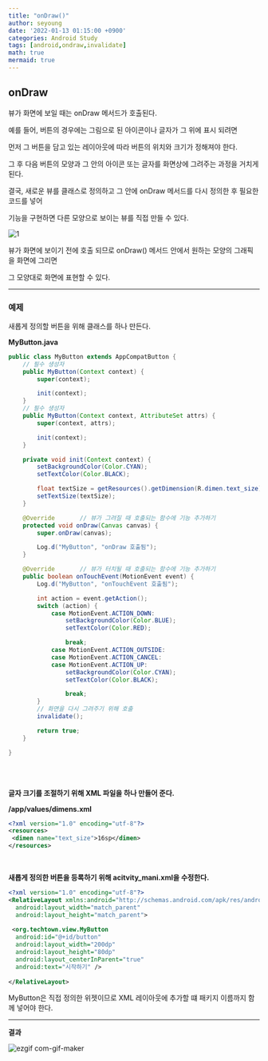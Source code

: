 ```yaml
---
title: "onDraw()"
author: seyoung
date: '2022-01-13 01:15:00 +0900'
categories: Android Study
tags: [android,ondraw,invalidate]
math: true
mermaid: true
---
```


## onDraw

뷰가 화면에 보일 때는 onDraw 메서드가 호출된다.

예를 들어, 버튼의 경우에는 그림으로 된 아이콘이나 글자가 그 위에 표시 되려면

먼저 그 버튼을 담고 있는 레이아웃에 따라 버튼의 위치와 크기가 정해져야 한다.

그 후 다음 버튼의 모양과 그 안의 아이콘 또는 글자를 화면상에 그려주는 과정을 거치게 된다.

결국, 새로운 뷰를 클래스로 정의하고 그 안에 onDraw 메서드를 다시 정의한 후 필요한 코드를 넣어

기능을 구현하면 다른 모양으로 보이는 뷰를 직접 만들 수 있다.

![1](https://user-images.githubusercontent.com/54762273/149170123-c7df2a79-3f3a-4327-bd81-236754650eac.png)

뷰가 화면에 보이기 전에 호출 되므로 onDraw() 메서드 안에서 원하는 모양의 그래픽을 화면에 그리면

그 모양대로 화면에 표현할 수 있다.

---- 

### 예제 

새롭게 정의할 버튼을 위해 클래스를 하나 만든다.

**MyButton.java**

```java
public class MyButton extends AppCompatButton {
	// 필수 생성자
    public MyButton(Context context) {
        super(context);

        init(context);
    }
	// 필수 생성자 
    public MyButton(Context context, AttributeSet attrs) {
        super(context, attrs);

        init(context);
    }

    private void init(Context context) {
        setBackgroundColor(Color.CYAN);
        setTextColor(Color.BLACK);

        float textSize = getResources().getDimension(R.dimen.text_size);
        setTextSize(textSize);
    }

    @Override		// 뷰가 그려질 때 호출되는 함수에 기능 추가하기
    protected void onDraw(Canvas canvas) {
        super.onDraw(canvas);

        Log.d("MyButton", "onDraw 호출됨");
    }

    @Override		// 뷰가 터치될 때 호출되는 함수에 기능 추가하기
    public boolean onTouchEvent(MotionEvent event) {
        Log.d("MyButton", "onTouchEvent 호출됨");

        int action = event.getAction();
        switch (action) {
            case MotionEvent.ACTION_DOWN:
                setBackgroundColor(Color.BLUE);
                setTextColor(Color.RED);

                break;
            case MotionEvent.ACTION_OUTSIDE:
            case MotionEvent.ACTION_CANCEL:
            case MotionEvent.ACTION_UP:
                setBackgroundColor(Color.CYAN);
                setTextColor(Color.BLACK);

                break;
        }
		// 화면을 다시 그려주기 위해 호출 
        invalidate();

        return true;
    }

}
```

<br><br>

**글자 크기를 조절하기 위해 XML 파일을 하나 만들어 준다.**

**/app/values/dimens.xml**

```xml
<?xml version="1.0" encoding="utf-8"?>  
<resources>  
 <dimen name="text_size">16sp</dimen>  
</resources>
```

<br>

**새롭게 정의한 버튼을 등록하기 위해 acitvity_mani.xml을 수정한다.**

```xml
<?xml version="1.0" encoding="utf-8"?>  
<RelativeLayout xmlns:android="http://schemas.android.com/apk/res/android"  
  android:layout_width="match_parent"  
  android:layout_height="match_parent">  
  
 <org.techtown.view.MyButton  
  android:id="@+id/button"  
  android:layout_width="200dp"  
  android:layout_height="80dp"  
  android:layout_centerInParent="true"  
  android:text="시작하기" />  
  
</RelativeLayout>
```

MyButton은 직접 정의한 위젯이므로 XML 레이아웃에 추가할 떄 패키지 이름까지 함께 넣어야 한다.


---
**결과**

![ezgif com-gif-maker](https://user-images.githubusercontent.com/54762273/149178507-9cb7b49a-c1d2-41f6-be6b-ff1cdab8b1da.gif)
